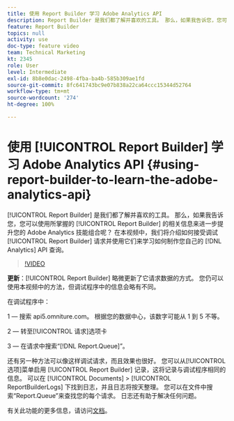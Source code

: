 ```yaml
---
title: 使用 Report Builder 学习 Adobe Analytics API
description: Report Builder 是我们都了解并喜欢的工具。 那么，如果我告诉您，您可以使用所掌握的 Report Builder 的相关信息来进一步提升您的 Adobe Analytics 技能组合呢？ 在本视频中，我们将介绍如何接受调试 Report Builder 请求并使用它们来学习如何制作您自己的 Analytics API 查询。
feature: Report Builder
topics: null
activity: use
doc-type: feature video
team: Technical Marketing
kt: 2345
role: User
level: Intermediate
exl-id: 8b8e0dac-2498-4fba-ba4b-585b309ae1fd
source-git-commit: 8fc641743bc9e07b838a22ca64ccc15344d52764
workflow-type: tm+mt
source-wordcount: '274'
ht-degree: 100%

---
```


# 使用 [!UICONTROL Report Builder] 学习 Adobe Analytics API {#using-report-builder-to-learn-the-adobe-analytics-api}

[!UICONTROL Report Builder] 是我们都了解并喜欢的工具。 那么，如果我告诉您，您可以使用所掌握的 [!UICONTROL Report Builder] 的相关信息来进一步提升您的 Adobe Analytics 技能组合呢？ 在本视频中，我们将介绍如何接受调试 [!UICONTROL Report Builder] 请求并使用它们来学习如何制作您自己的 [!DNL Analytics] API 查询。

>[!VIDEO](https://video.tv.adobe.com/v/25442/?quality=12&learn=on)

**更新**：[!UICONTROL Report Builder] 略微更新了它请求数据的方式。 您仍可以使用本视频中的方法，但调试程序中的信息会略有不同。

在调试程序中：

1 — 搜索 api5.omniture.com。 根据您的数据中心，该数字可能从 1 到 5 不等。

2 — 转至[!UICONTROL 请求]选项卡

3 — 在请求中搜索“[!DNL Report.Queue]”。

还有另一种方法可以像这样调试请求，而且效果也很好。 您可以从[!UICONTROL 选项]菜单启用 [!UICONTROL Report Builder] 记录，这将记录与调试程序相同的信息。 可以在 [!UICONTROL Documents] > [!UICONTROL ReportBuilderLogs] 下找到日志，并且日志将按天整理。 您可以在文件中搜索“Report.Queue”来查找您的每个请求。 日志还有助于解决任何问题。

有关此功能的更多信息，请访问[文档](https://www.adobe.io/)。
